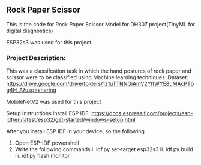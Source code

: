 ## Rock Paper Scissor

This is the code for Rock Paper Scissor Model for DH307 project(TinyML for digital diagnostics)

ESP32s3 was used for this project.

### Project Description: 
This was a classifcation task in which the hand postures of rock paper and scissor were to be classified using Machine learning techniques.
Dataset: https://drive.google.com/drive/folders/1z1uTTNNGiAmV2YIfWYE8uMAcPTbg4H_A?usp=sharing

MobileNetV2 was used for this project


Setup Instructions
Install ESP IDF:  https://docs.espressif.com/projects/esp-idf/en/latest/esp32/get-started/windows-setup.html

After you install ESP IDF in your device, so the following

1. Open ESP-IDF powershell
2. Write the following commands
   i. idf.py set-target esp32s3
   ii. idf.py build
   iii. idf.py flash monitor
